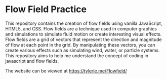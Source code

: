 # Flow Field Practice

This repository contains the creation of flow fields using vanilla JavaScript, HTML5, and CSS. Flow fields are a technique used in computer graphics and simulations to simulate fluid motion or create interesting visual effects.
Flow fields are a grid of vectors that represent the direction and magnitude of flow at each point in the grid. By manipulating these vectors, you can create various effects such as simulating wind, water, or particle systems. This repository aims to help me understand the concept of coding in javascript and flow fields.

The website can be viewed at https://tylerle.me/Flowfield/
